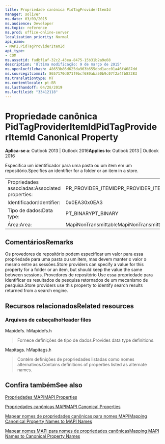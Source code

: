 ```yaml
---
title: Propriedade canônica PidTagProviderItemId
manager: soliver
ms.date: 03/09/2015
ms.audience: Developer
ms.topic: reference
ms.prod: office-online-server
localization_priority: Normal
api_name:
- MAPI.PidTagProviderItemId
api_type:
- COM
ms.assetid: fadbf1af-32c2-43ea-8475-15b31b2a9e68
description: 'Última modificação: 9 de março de 2015'
ms.openlocfilehash: 48653b86d625da963b655dbd1acc01a46f4687dd
ms.sourcegitcommit: 8657170d071f9bcf680aba50b9c07f2a4fb82283
ms.translationtype: MT
ms.contentlocale: pt-BR
ms.lasthandoff: 04/28/2019
ms.locfileid: "33412118"
---
```

# <a name="pidtagprovideritemid-canonical-property"></a><span data-ttu-id="d54ad-103">Propriedade canônica PidTagProviderItemId</span><span class="sxs-lookup"><span data-stu-id="d54ad-103">PidTagProviderItemId Canonical Property</span></span>

  
  
<span data-ttu-id="d54ad-104">**Aplica-se a**: Outlook 2013 | Outlook 2016</span><span class="sxs-lookup"><span data-stu-id="d54ad-104">**Applies to**: Outlook 2013 | Outlook 2016</span></span> 
  
<span data-ttu-id="d54ad-105">Especifica um identificador para uma pasta ou um item em um repositório.</span><span class="sxs-lookup"><span data-stu-id="d54ad-105">Specifies an identifier for a folder or an item in a store.</span></span>
  
|||
|:-----|:-----|
|<span data-ttu-id="d54ad-106">Propriedades associadas:</span><span class="sxs-lookup"><span data-stu-id="d54ad-106">Associated properties:</span></span>  <br/> |<span data-ttu-id="d54ad-107">PR_PROVIDER_ITEMID</span><span class="sxs-lookup"><span data-stu-id="d54ad-107">PR_PROVIDER_ITEMID</span></span>  <br/> |
|<span data-ttu-id="d54ad-108">Identificador:</span><span class="sxs-lookup"><span data-stu-id="d54ad-108">Identifier:</span></span>  <br/> |<span data-ttu-id="d54ad-109">0x0EA3</span><span class="sxs-lookup"><span data-stu-id="d54ad-109">0x0EA3</span></span>  <br/> |
|<span data-ttu-id="d54ad-110">Tipo de dados:</span><span class="sxs-lookup"><span data-stu-id="d54ad-110">Data type:</span></span>  <br/> |<span data-ttu-id="d54ad-111">PT_BINARY</span><span class="sxs-lookup"><span data-stu-id="d54ad-111">PT_BINARY</span></span>  <br/> |
|<span data-ttu-id="d54ad-112">Área:</span><span class="sxs-lookup"><span data-stu-id="d54ad-112">Area:</span></span>  <br/> |<span data-ttu-id="d54ad-113">MapiNonTransmittable</span><span class="sxs-lookup"><span data-stu-id="d54ad-113">MapiNonTransmittable</span></span>  <br/> |
   
## <a name="remarks"></a><span data-ttu-id="d54ad-114">Comentários</span><span class="sxs-lookup"><span data-stu-id="d54ad-114">Remarks</span></span>

<span data-ttu-id="d54ad-115">Os provedores de repositório podem especificar um valor para essa propriedade para uma pasta ou um item, mas devem manter o valor o mesmo entre as sessões.</span><span class="sxs-lookup"><span data-stu-id="d54ad-115">Store providers can specify a value for this property for a folder or an item, but should keep the value the same between sessions.</span></span> <span data-ttu-id="d54ad-116">Provedores de repositório Use essa propriedade para identificar os resultados de pesquisa retornados de um mecanismo de pesquisa.</span><span class="sxs-lookup"><span data-stu-id="d54ad-116">Store providers use this property to identify search results returned from a search engine.</span></span>
  
## <a name="related-resources"></a><span data-ttu-id="d54ad-117">Recursos relacionados</span><span class="sxs-lookup"><span data-stu-id="d54ad-117">Related resources</span></span>

### <a name="header-files"></a><span data-ttu-id="d54ad-118">Arquivos de cabeçalho</span><span class="sxs-lookup"><span data-stu-id="d54ad-118">Header files</span></span>

<span data-ttu-id="d54ad-119">Mapidefs. h</span><span class="sxs-lookup"><span data-stu-id="d54ad-119">Mapidefs.h</span></span>
  
> <span data-ttu-id="d54ad-120">Fornece definições de tipo de dados.</span><span class="sxs-lookup"><span data-stu-id="d54ad-120">Provides data type definitions.</span></span>
    
<span data-ttu-id="d54ad-121">Mapitags. h</span><span class="sxs-lookup"><span data-stu-id="d54ad-121">Mapitags.h</span></span>
  
> <span data-ttu-id="d54ad-122">Contém definições de propriedades listadas como nomes alternativos.</span><span class="sxs-lookup"><span data-stu-id="d54ad-122">Contains definitions of properties listed as alternate names.</span></span>
    
## <a name="see-also"></a><span data-ttu-id="d54ad-123">Confira também</span><span class="sxs-lookup"><span data-stu-id="d54ad-123">See also</span></span>



[<span data-ttu-id="d54ad-124">Propriedades MAPI</span><span class="sxs-lookup"><span data-stu-id="d54ad-124">MAPI Properties</span></span>](mapi-properties.md)
  
[<span data-ttu-id="d54ad-125">Propriedades canônicas MAPI</span><span class="sxs-lookup"><span data-stu-id="d54ad-125">MAPI Canonical Properties</span></span>](mapi-canonical-properties.md)
  
[<span data-ttu-id="d54ad-126">Mapear nomes de propriedades canônicas para nomes MAPI</span><span class="sxs-lookup"><span data-stu-id="d54ad-126">Mapping Canonical Property Names to MAPI Names</span></span>](mapping-canonical-property-names-to-mapi-names.md)
  
[<span data-ttu-id="d54ad-127">Mapear nomes MAPI para nomes de propriedades canônicas</span><span class="sxs-lookup"><span data-stu-id="d54ad-127">Mapping MAPI Names to Canonical Property Names</span></span>](mapping-mapi-names-to-canonical-property-names.md)

